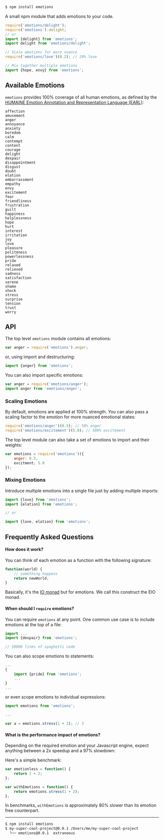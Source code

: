 ```bash
$ npm install emotions
```

A small npm module that adds emotions to your code.

```js
require('emotions/delight');
require('emotions').delight;
// or
import {delight} from 'emotions';
import delight from 'emotions/delight';

// Scale emotions for more nuance
require('emotions/love')(0.2); // 20% love

// Mix together multiple emotions
import {hope, envy} from 'emotions';
```


## Available Emotions
`emotions` provides 100% coverage of all human emotions, as defined by the [HUMAINE Emotion Annotation and Representation Language (EARL)][humaine]:

```
affection
amusement
anger
annoyance
anxiety
boredom
calm
contempt
content
courage
delight
despair
disappointment
disgust
doubt
elation
embarrassment
empathy
envy
excitement
fear
friendliness
frustration
guilt
happiness
helplessness
hope
hurt
interest
irritation
joy
love
pleasure 
politeness
powerlessness
pride
relaxed
relieved
sadness 
satisfaction
serene 
shame 
shock
stress
surprise
tension
trust
worry
```


## API
The top level `emotions` module contains all emotions:

```js
var anger = require('emotions').anger;
```

or, using import and destructuring:

```js
import {anger} from 'emotions';
```

You can also import specific emotions:

```js
var anger = require('emotions/anger');
import anger from 'emotions/anger';
```

### Scaling Emotions
By default, emotions are applied at 100% strength. You can also pass a scaling factor to the emotion for more nuanced emotional states:

```js
require('emotions/anger')(0.5); // 50% anger
require('emotions/excitement')(5.0); // 500% excitement
```

The top level module can also take a set of emotions to import and their weights:

```js
var emotions = require('emotions')({
    anger: 0.5,
    excitment; 5.0
});
```

### Mixing Emotions
Introduce multiple emotions into a single file just by adding multiple imports:

```js
import {love} from 'emotions';
import {elation} from 'emotions';

// or

import {love, elation} from 'emotions';
```



## Frequently Asked Questions

#### How does it work?
You can think of each emotion as a function with the following signature:

```js
function(world) {
    // something happens
    return newWorld;
}
```

Basically, it's the [IO monad][io] but for emotions. We call this construct the EIO monad.

#### When should I `require` emotions?
You can require `emotions` at any point. One common use case is to include emotions at the top of a file:

```js
import ...
import {despair} from 'emotions';

// 50000 lines of spaghetti code
```

You can also scope emotions to statements:

```js
...
{
    import {pride} from 'emotions';
    ...
}
...
```

or even scope emotions to individual expressions:

```js
import emotions from 'emotions';

...

var a = emotions.stress(1 + 2); // 3
```

#### What is the performance impact of emotions?
Depending on the required emotion and your Javascript engine, expect anything between a 2x speedup and a 97% slowdown:

Here's a simple benchmark:

```js
var emotionless = function() {
    return 1 + 2;
};

var withEmotions = function() {
    return emotions.stress(1 + 2);
};
```

In benchmarks, `withEmotions` is approximately 80% slower than its emotion free counterpart.



----

```bash
$ npm install emotions
$ my-super-cool-project@0.0.1 /Users/me/my-super-cool-project
  └── emotions@0.0.1  extraneous
```


[humaine]: http://emotion-research.net/projects/humaine/earl
[io]: http://research.microsoft.com/en-us/um/people/simonpj/papers/marktoberdorf/mark.pdf